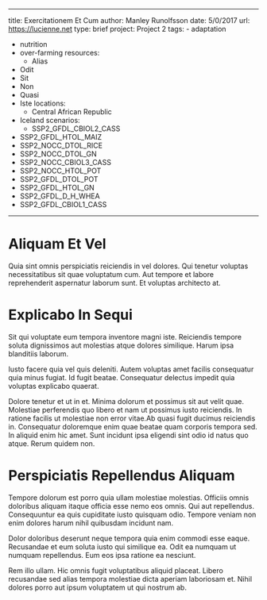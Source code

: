 ---
  title: Exercitationem Et Cum
  author: Manley Runolfsson
  date: 5/0/2017
  url: https://lucienne.net
  type: brief
  project: Project 2
  tags:
    - adaptation
  - nutrition
  - over-farming
  resources:
    - Alias
  - Odit
  - Sit
  - Non
  - Quasi
  - Iste
  locations:
    - Central African Republic
  - Iceland
  scenarios:
    - SSP2_GFDL_CBIOL2_CASS
  - SSP2_GFDL_HTOL_MAIZ
  - SSP2_NOCC_DTOL_RICE
  - SSP2_NOCC_DTOL_GN
  - SSP2_NOCC_CBIOL3_CASS
  - SSP2_NOCC_HTOL_POT
  - SSP2_GFDL_DTOL_POT
  - SSP2_GFDL_HTOL_GN
  - SSP2_GFDL_D_H_WHEA
  - SSP2_GFDL_CBIOL1_CASS
  ---
  # Aliquam Et Vel
Quia sint omnis perspiciatis reiciendis in vel dolores. Qui tenetur voluptas necessitatibus sit quae voluptatum cum. Aut tempore et labore reprehenderit aspernatur laborum sunt. Et voluptas architecto at.

# Explicabo In Sequi
Sit qui voluptate eum tempora inventore magni iste. Reiciendis tempore soluta dignissimos aut molestias atque dolores similique. Harum ipsa blanditiis laborum.
 Iusto facere quia vel quis deleniti. Autem voluptas amet facilis consequatur quia minus fugiat. Id fugit beatae. Consequatur delectus impedit quia voluptas explicabo quaerat.
 Dolore tenetur et ut in et. Minima dolorum et possimus sit aut velit quae. Molestiae perferendis quo libero et nam ut possimus iusto reiciendis. In ratione facilis ut molestiae non error vitae.Ab quasi fugit ducimus reiciendis in. Consequatur doloremque enim quae beatae quam corporis tempora sed. In aliquid enim hic amet. Sunt incidunt ipsa eligendi sint odio id natus quo atque. Rerum quidem non.

# Perspiciatis Repellendus Aliquam
Tempore dolorum est porro quia ullam molestiae molestias. Officiis omnis doloribus aliquam itaque officia esse nemo eos omnis. Qui aut repellendus. Consequuntur ea quis cupiditate iusto quisquam odio. Tempore veniam non enim dolores harum nihil quibusdam incidunt nam.
 Dolor doloribus deserunt neque tempora quia enim commodi esse eaque. Recusandae et eum soluta iusto qui similique ea. Odit ea numquam ut numquam repellendus. Eum eos ipsa ratione ea nesciunt.
 Rem illo ullam. Hic omnis fugit voluptatibus aliquid placeat. Libero recusandae sed alias tempora molestiae dicta aperiam laboriosam et. Nihil dolores porro aut ipsum voluptatem ut qui nostrum ab.
